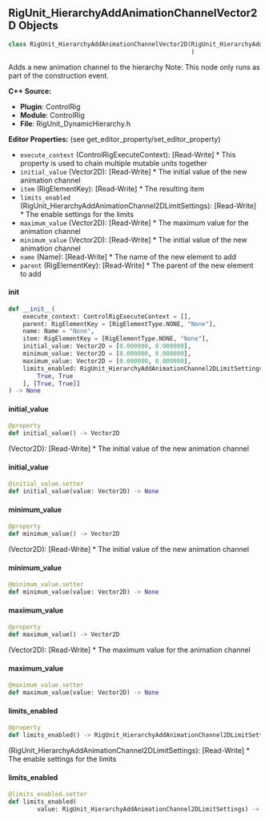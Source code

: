 ## RigUnit_HierarchyAddAnimationChannelVector2D Objects

```python
class RigUnit_HierarchyAddAnimationChannelVector2D(RigUnit_HierarchyAddElement
                                                   )
```

Adds a new animation channel to the hierarchy
Note: This node only runs as part of the construction event.

**C++ Source:**

- **Plugin**: ControlRig
- **Module**: ControlRig
- **File**: RigUnit_DynamicHierarchy.h

**Editor Properties:** (see get_editor_property/set_editor_property)

- ``execute_context`` (ControlRigExecuteContext):  [Read-Write] * This property is used to chain multiple mutable units together
- ``initial_value`` (Vector2D):  [Read-Write] * The initial value of the new animation channel
- ``item`` (RigElementKey):  [Read-Write] * The resulting item
- ``limits_enabled`` (RigUnit_HierarchyAddAnimationChannel2DLimitSettings):  [Read-Write] * The enable settings for the limits
- ``maximum_value`` (Vector2D):  [Read-Write] * The maximum value for the animation channel
- ``minimum_value`` (Vector2D):  [Read-Write] * The initial value of the new animation channel
- ``name`` (Name):  [Read-Write] * The name of the new element to add
- ``parent`` (RigElementKey):  [Read-Write] * The parent of the new element to add

<a id="unreal.RigUnit_HierarchyAddAnimationChannelVector2D.__init__"></a>

#### __init__

```python
def __init__(
    execute_context: ControlRigExecuteContext = [],
    parent: RigElementKey = [RigElementType.NONE, "None"],
    name: Name = "None",
    item: RigElementKey = [RigElementType.NONE, "None"],
    initial_value: Vector2D = [0.000000, 0.000000],
    minimum_value: Vector2D = [0.000000, 0.000000],
    maximum_value: Vector2D = [0.000000, 0.000000],
    limits_enabled: RigUnit_HierarchyAddAnimationChannel2DLimitSettings = [[
        True, True
    ], [True, True]]
) -> None
```

<a id="unreal.RigUnit_HierarchyAddAnimationChannelVector2D.initial_value"></a>

#### initial_value

```python
@property
def initial_value() -> Vector2D
```

(Vector2D):  [Read-Write] * The initial value of the new animation channel

<a id="unreal.RigUnit_HierarchyAddAnimationChannelVector2D.initial_value"></a>

#### initial_value

```python
@initial_value.setter
def initial_value(value: Vector2D) -> None
```

<a id="unreal.RigUnit_HierarchyAddAnimationChannelVector2D.minimum_value"></a>

#### minimum_value

```python
@property
def minimum_value() -> Vector2D
```

(Vector2D):  [Read-Write] * The initial value of the new animation channel

<a id="unreal.RigUnit_HierarchyAddAnimationChannelVector2D.minimum_value"></a>

#### minimum_value

```python
@minimum_value.setter
def minimum_value(value: Vector2D) -> None
```

<a id="unreal.RigUnit_HierarchyAddAnimationChannelVector2D.maximum_value"></a>

#### maximum_value

```python
@property
def maximum_value() -> Vector2D
```

(Vector2D):  [Read-Write] * The maximum value for the animation channel

<a id="unreal.RigUnit_HierarchyAddAnimationChannelVector2D.maximum_value"></a>

#### maximum_value

```python
@maximum_value.setter
def maximum_value(value: Vector2D) -> None
```

<a id="unreal.RigUnit_HierarchyAddAnimationChannelVector2D.limits_enabled"></a>

#### limits_enabled

```python
@property
def limits_enabled() -> RigUnit_HierarchyAddAnimationChannel2DLimitSettings
```

(RigUnit_HierarchyAddAnimationChannel2DLimitSettings):  [Read-Write] * The enable settings for the limits

<a id="unreal.RigUnit_HierarchyAddAnimationChannelVector2D.limits_enabled"></a>

#### limits_enabled

```python
@limits_enabled.setter
def limits_enabled(
        value: RigUnit_HierarchyAddAnimationChannel2DLimitSettings) -> None
```

<a id="unreal.RigUnit_HierarchyAddAnimationChannelVectorLimitSettings"></a>